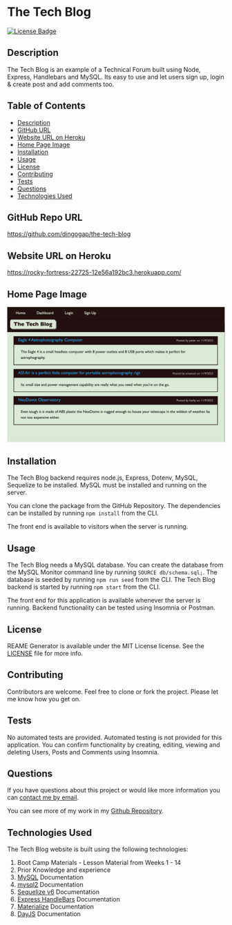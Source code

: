 # The Tech Blog

[![License Badge](https://img.shields.io/badge/License-MIT-yellow.svg)](https://opensource.org/licenses/MIT)

## Description
The Tech Blog is an example of a Technical Forum built using Node, Express, Handlebars and MySQL. Its easy to use and let users sign up, login & create post and add comments too.




## Table of Contents

* [Description](#description)
* [GitHub URL](#github-repo-url)
* [Website URL on Heroku](#website-url-on-heroku)
* [Home Page Image](#home-page-image)
* [Installation](#installation)
* [Usage](#usage)
* [License](#license)
* [Contributing](#contributing)
* [Tests](#tests)
* [Questions](#questions)
* [Technologies Used](#technologies-used)

## GitHub Repo URL
https://github.com/dingogap/the-tech-blog

## Website URL on Heroku
https://rocky-fortress-22725-12e56a192bc3.herokuapp.com/


## Home Page Image
![The Tech Blog](/assets/theTechBlog.png)

## Installation

The Tech Blog backend requires node.js, Express, Dotenv, MySQL, Sequelize to be installed. MySQL must be installed and running on the server.

You can clone the package from the GitHub Repository. The dependencies can be installed by running `npm install` from the CLI.

The front end is available to visitors when the server is running.

## Usage

The Tech Blog needs a MySQL database. You can create the database from the MySQL Monitor command line by running `SOURCE db/schema.sql;`. The database is seeded by running `npm run seed` from the CLI. The Tech Blog backend is started by running `npm start` from the CLI.

The front end for this application is available whenever the server is running. Backend functionality can be tested using Insomnia or Postman.

## License
REAME Generator is available under the MIT License license. See the [LICENSE](https://opensource.org/licenses/MIT) file for more info.

## Contributing
Contributors are welcome. Feel free to clone or fork the project. Please let me know how you get on.

## Tests
No automated tests are provided. Automated testing is not provided for this application. You can confirm functionality by creating, editing, viewing and deleting Users, Posts and Comments using Insomnia.

## Questions
  
If you have questions about this project or would like more information you can [contact me by email](mailto:peter.medbury@dingogap.net.au).
  
You can see more of my work in my [Github Repository](https://github.com/dingogap).

## Technologies Used
The Tech Blog website is built using the following technologies:

1. Boot Camp Materials - Lesson Material from Weeks 1 - 14
2. Prior Knowledge and experience
3. [MySQL][def1] Documentation
4. [mysql2][def2] Documentation
5. [Sequelize v6][def3] Documentation
6. [Express HandleBars][def4] Documentation
7. [Materialize][def5] Documentation
8. [DayJS][def6] Documentation

    
[def1]: https://dev.mysql.com/doc/
[def2]: https://www.npmjs.com/package/mysql2
[def3]: https://www.npmjs.com/package/sequelize
[def4]: https://www.npmjs.com/package/express-handlebars
[def5]: https://materializecss.com/
[def6]: https://day.js.org/docs/en/installation/node-js



